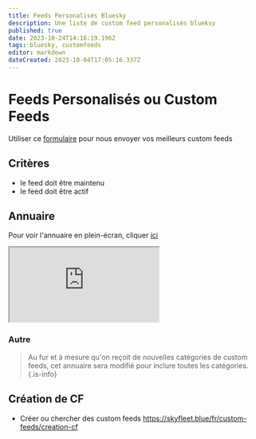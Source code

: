```yaml
---
title: Feeds Personalisés Bluesky
description: Une liste de custom feed personalisés blueksy
published: true
date: 2023-10-24T14:16:19.196Z
tags: bluesky, customfeeds
editor: markdown
dateCreated: 2023-10-04T17:05:16.337Z
---
```


# Feeds Personalisés ou Custom Feeds

Utiliser ce [formulaire](https://base.skyfleet.blue/form/0Bmzxqsv19BNgzWuo9Ikh_zhxODTX5E8BnVKStpO2nk) pour nous envoyer vos meilleurs custom feeds

## Critères

- le feed doit être maintenu
- le feed doit être actif

## Annuaire

Pour voir l'annuaire en plein-écran, cliquer [ici](https://base.skyfleet.blue/public/grid/4W_lCTnwaL0S7wFwZ6zW3Yhf0byVeFD_3A8wh0Csf8g)

<div class="iframe">
  <iframe class="responsive-iframe" src="https://base.skyfleet.blue/public/grid/4W_lCTnwaL0S7wFwZ6zW3Yhf0byVeFD_3A8wh0Csf8g"></iframe>
</div>

### Autre
> Au fur et à mesure qu'on reçoit de nouvelles catégories de custom feeds, cet annuaire sera modifié pour inclure toutes les catégories. 
{.is-info}


## Création de CF

- Créer ou chercher des custom feeds https://skyfleet.blue/fr/custom-feeds/creation-cf
